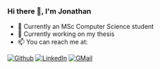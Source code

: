 ### Hi there 👋, I'm Jonathan
- 💬 Currently an MSc Computer Science student
- 🔭 Currently working on my thesis 
- 📫 You can reach me at:
<p>
  <a href="jonathanborg.github.io/" target="_blank"><img alt="Github" src="https://img.shields.io/badge/GitHub-%2312100E.svg?&style=for-the-badge&logo=Github&logoColor=white" /></a>
  <a href="https://www.linkedin.com/in/jonathan-borg" target="_blank"><img alt="LinkedIn" src="https://img.shields.io/badge/linkedin-%230077B5.svg?&style=for-the-badge&logo=linkedin&logoColor=white" /></a>
  <a href="mailto:jonathanborg1996@gmail.com" target="_blank"><img alt="GMail" src="https://img.shields.io/badge/Gmail-D14836?style=for-the-badge&logo=gmail" /></a>
</p>
